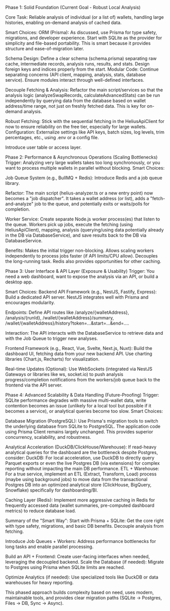 Phase 1: Solid Foundation (Current Goal - Robust Local Analysis)

Core Task: Reliable analysis of individual (or a list of) wallets, handling large histories, enabling on-demand analysis of cached data.

Smart Choices:
ORM (Prisma): As discussed, use Prisma for type safety, migrations, and developer experience. Start with SQLite as the provider for simplicity and file-based portability. This is smart because it provides structure and ease-of-migration later.

Schema Design: Define a clear schema (schema.prisma) separating raw cache, intermediate records, analysis runs, results, and stats. Design foreign keys and indices properly from the start.
Modular Code: Continue separating concerns (API client, mapping, analysis, stats, database service). Ensure modules interact through well-defined interfaces.

Decouple Fetching & Analysis: Refactor the main script/services so that the analysis logic (analyzeSwapRecords, calculateAdvancedStats) can be run independently by querying data from the database based on wallet address/time range, not just on freshly fetched data. This is key for on-demand analysis.

Robust Fetching: Stick with the sequential fetching in the HeliusApiClient for now to ensure reliability on the free tier, especially for large wallets.
Configuration: Externalize settings like API keys, batch sizes, log levels, trim percentages, etc., using .env or a config file.

Introduce user table or access layer.

Phase 2: Performance & Asynchronous Operations (Scaling Bottlenecks)
Trigger: Analyzing very large wallets takes too long synchronously, or you want to process multiple wallets in parallel without blocking.
Smart Choices:

Job Queue System (e.g., BullMQ + Redis): Introduce Redis and a job queue library.

Refactor: The main script (helius-analyzer.ts or a new entry point) now becomes a "job dispatcher". It takes a wallet address (or list), adds a "fetch-and-analyze" job to the queue, and potentially exits or waits/polls for completion.

Worker Service: Create separate Node.js worker process(es) that listen to the queue. Workers pick up jobs, execute the fetching (using HeliusApiClient), mapping, analysis (querying/using data potentially already in the DB via DatabaseService), and save results back to the DB via DatabaseService.

Benefits: Makes the initial trigger non-blocking. Allows scaling workers independently to process jobs faster (if API limits/CPU allow). Decouples the long-running task. Redis also provides opportunities for other caching.

Phase 3: User Interface & API Layer (Exposure & Usability)
Trigger: You need a web dashboard, want to expose the analysis via an API, or build a desktop app.

Smart Choices:
Backend API Framework (e.g., NestJS, Fastify, Express): Build a dedicated API server. NestJS integrates well with Prisma and encourages modularity.

Endpoints: Define API routes like /analyze/{walletAddress}, /analysis/{runId}, /wallet/{walletAddress}/summary, /wallet/{walletAddress}/history?token=...&start=...&end=....

Interaction: The API interacts with the DatabaseService to retrieve data and with the Job Queue to trigger new analyses.

Frontend Framework (e.g., React, Vue, Svelte, Next.js, Nuxt): Build the dashboard UI, fetching data from your new backend API. Use charting libraries (Chart.js, Recharts) for visualization.

Real-time Updates (Optional): Use WebSockets (integrated via NestJS Gateways or libraries like ws, socket.io) to push analysis progress/completion notifications from the workers/job queue back to the frontend via the API server.

Phase 4: Advanced Scalability & Data Handling (Future-Proofing)
Trigger: SQLite performance degrades with massive multi-wallet data, write contention becomes an issue (unlikely for a local tool but possible if it becomes a service), or analytical queries become too slow.
Smart Choices:

Database Migration (PostgreSQL): Use Prisma's migration tools to switch the underlying database from SQLite to PostgreSQL. The application code using Prisma Client remains largely unchanged. This provides superior concurrency, scalability, and robustness.

Analytical Acceleration (DuckDB/ClickHouse/Warehouse): If read-heavy analytical queries for the dashboard are the bottleneck despite Postgres, consider:
DuckDB: For local acceleration, use DuckDB to directly query Parquet exports or even the live Postgres DB (via extensions) for complex reporting without impacting the main DB performance.
ETL + Warehouse: For a true service, implement an ETL (Extract, Transform, Load) process (maybe using background jobs) to move data from the transactional Postgres DB into an optimized analytical store (ClickHouse, BigQuery, Snowflake) specifically for dashboarding/BI.

Caching Layer (Redis): Implement more aggressive caching in Redis for frequently accessed data (wallet summaries, pre-computed dashboard metrics) to reduce database load.

Summary of the "Smart Way":
Start with Prisma + SQLite: Get the core right with type safety, migrations, and basic DB benefits. 
Decouple analysis from fetching.

Introduce Job Queues + Workers: Address performance bottlenecks for long tasks and enable parallel processing.

Build an API + Frontend: Create user-facing interfaces when needed, leveraging the decoupled backend.
Scale the Database (if needed): Migrate to Postgres using Prisma when SQLite limits are reached.

Optimize Analytics (if needed): Use specialized tools like DuckDB or data warehouses for heavy reporting.

This phased approach builds complexity based on need, uses modern, maintainable tools, and provides clear migration paths (SQLite -> Postgres, Files -> DB, Sync -> Async).